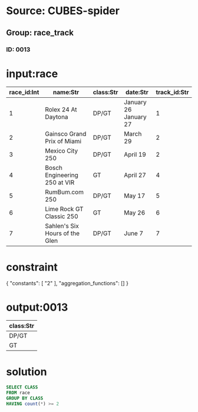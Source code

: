 # Source: CUBES-spider
## Group: race_track
### ID: 0013

# input:race

| race_id:Int | name:Str | class:Str | date:Str | track_id:Str |
|---|---|---|---|---|
| 1 | Rolex 24 At Daytona | DP/GT | January 26 January 27 | 1 |
| 2 | Gainsco Grand Prix of Miami | DP/GT | March 29 | 2 |
| 3 | Mexico City 250 | DP/GT | April 19 | 2 |
| 4 | Bosch Engineering 250 at VIR | GT | April 27 | 4 |
| 5 | RumBum.com 250 | DP/GT | May 17 | 5 |
| 6 | Lime Rock GT Classic 250 | GT | May 26 | 6 |
| 7 | Sahlen's Six Hours of the Glen | DP/GT | June 7 | 7 |

# constraint

{
  "constants": [
    "2"
  ],
  "aggregation_functions": []
}

# output:0013

| class:Str |
|---|
| DP/GT |
| GT |

# solution

```sql
SELECT CLASS
FROM race
GROUP BY CLASS
HAVING count(*) >= 2
```
